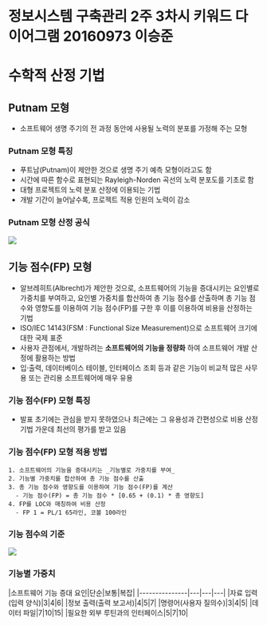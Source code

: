 # 정보시스템 구축관리 2주 3차시 키워드 다이어그램 20160973 이승준

# 수학적 산정 기법

## Putnam 모형
- 소프트웨어 생명 주기의 전 과정 동안에 사용될 노력의 분포를 가정해 주는 모형

### Putnam 모형 특징
- 푸트남(Putnam)이 제안한 것으로 생명 주기 예측 모형이라고도 함
- 시간에 따른 함수로 표현되는 Rayleigh-Norden 곡선의 노력 분포도를 기초로 함
- 대형 프로젝트의 노력 분포 산정에 이용되는 기법
- 개발 기간이 늘어날수록, 프로젝트 적용 인원의 노력이 감소

### Putnam 모형 산정 공식
![](https://github.com/eggme/Java_Study/blob/master/img/putnum.PNG)

## 기능 점수(FP) 모형
- 알브레히트(Albrecht)가 제안한 것으로, 소프트웨어의 기능을 증대시키는 요인별로 가중치를 부여하고, 요인별 가중치를 합산하여 총 기능 점수를 산출하며 총 기능 점수와 영향도를 이용하여 기능 점수(FP)를 구한 후 이를 이용하여 비용을 산정하는 기법
- ISO/IEC 14143(FSM : Functional Size Measurement)으로 소프트웨어 크기에 대한 국제 표준
- 사용자 관점에서, 개발하려는 __소프트웨어의 기능을 정량화__ 하여 소프트웨어 개발 산정에 활용하는 방법
- 입·출력, 데이터베이스 테이블, 인터페이스 조회 등과 같은 기능이 비교적 많은 사무용 또는 관리용 소프트웨어에 매우 유용

### 기능 점수(FP) 모형 특징
- 발표 초기에는 관심을 받지 못하였으나 최근에는 그 유용성과 간편성으로 비용 산정 기법 가운데 최선의 평가를 받고 있음

### 기능 점수(FP) 모형 적용 방법
```
1. 소프트웨어의 기능을 증대시키는 _기능별로 가중치를 부여_
2. 기능별 가중치를 합산하여 총 기능 점수를 산출
3. 총 기능 점수와 영향도를 이용하여 기능 점수(FP)를 계산
  - 기능 점수(FP) = 총 기능 점수 * [0.65 + (0.1) * 총 영향도]
4. FP를 LOC와 매칭하여 비용 산정
  - FP 1 = PL/1 65라인, 코볼 100라인
```
### 기능 점수의 기준
![](https://github.com/eggme/Java_Study/blob/master/img/FPtable.PNG)

### 기능별 가중치
|소프트웨어 기능 증대 요인|단순|보통|복잡|
|*---------------*|*---*|*---*|*---*|
|자료 입력(입력 양식)|3|4|6|
|정보 출력(출력 보고서)|4|5|7|
|명령어(사용자 질의수)|3|4|5|
|데이터 파일|7|10|15|
|필요한 외부 루틴과의 인터페이스|5|7|10|


